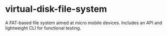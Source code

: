 # virtual-disk-file-system
A FAT-based file system aimed at micro mobile devices. Includes an API and lightweight CLI for functional testing.
